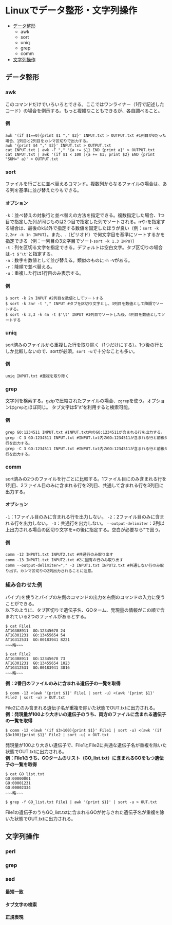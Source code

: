 # Linuxでデータ整形・文字列操作
- [データ整形](#データ整形)
    - awk
    - sort
    - uniq
    - grep
    - comm
- [文字列操作](#文字列操作)
## データ整形
### awk
このコマンドだけでいろいろとできる。ここではワンライナー（1行で記述したコード）の場合を例示する。もっと複雑なこともできるが、各自調べること。
#### 例
```
awk '(if $1==0){print $1 "," $2}' INPUT.txt > OUTPUT.txt #1列目が0だった場合、1列目と2列目をカンマ区切りで出力する。
awk '{print $4 "," $2}' INPUT.txt > OUTPUT.txt
cat INPUT.txt | awk -F "," '{a += $1} END {print a}' > OUTPUT.txt
cat INPUT.txt | awk '(if $1 < 100 ){a += $1; print $2} END {print "SUM=" a}' > OUTPUT.txt
```
### sort
ファイルを行ごとに並べ替えるコマンド。複数列からなるファイルの場合は、ある列を基準に並び替えたりもできる。
#### オプション
`-k`：並べ替えの対象行と並べ替えの方法を指定できる。複数指定した場合、1つ目で指定した列が同じものは2つ目で指定した列でソートされる。nやrを指定する場合は、最後のk以外で指定する数値を固定したほうが良い（例：`sort -k 2,2nr -k 1n INPUT`）。また、.（ピリオド）で何文字目を基準にソートするかを指定できる（例：一列目の3文字目でソート`sort -k 1.3 INPUT`）<br>
`-t`：列を区切る文字を指定できる。デフォルトは空白文字。タブ区切りの場合は`-t $'\t'`と指定する。<br>
`-n`：数字を数値として並び替える。類似のものに`-h` `-V`がある。<br>
`-r`：降順で並べ替える。<br>
`-u`：重複した行は1行目のみ表示する。
#### 例
```
$ sort -k 2n INPUT #2列目を数値としてソートする
$ sort -k 3nr -t "," INPUT #タブを区切り文字とし、3列目を数値として降順でソートする。
$ sort -k 3,3 -k 4n -t $'\t' INPUT #3列目でソートした後、4列目を数値としてソートする
```
### uniq
sort済みのファイルから重複した行を取り除く（1つだけにする）。1つ後の行としか比較しないので、sortが必須。`sort -u`で十分なことも多い。
#### 例
```
uniq INPUT.txt #重複を取り除く
```
### grep
文字列を検索する。gzipで圧縮されたファイルの場合、`zgrep`を使う。オプションは`grep`とほぼ同じ。
タブ文字は$'\t'を利用すると検索可能。
#### 例
```
grep GO:1234511 INPUT.txt #INPUT.txt内のGO:1234511が含まれる行を出力する。
grep -C 3 GO:1234511 INPUT.txt #INPUT.txt内のGO:1234511が含まれる行と前後3行を出力する。
grep -C 3 GO:1234511 INPUT.txt #INPUT.txt内のGO:1234511が含まれる行と前後3行を出力する。
```
### comm
sort済みの2つのファイルを行ごとに比較する。1ファイル目にのみ含まれる行を1列目、2ファイル目のみに含まれる行を2列目、共通して含まれる行を3列目に出力する。
#### オプション
`-1`：1ファイル目のみに含まれる行を出力しない。
`-2`：2ファイル目のみに含まれる行を出力しない。
`-3`：共通行を出力しない。
`--output-delimiter`：2列以上出力される場合の区切り文字を=の後に指定する。空白が必要なら"で囲う。
#### 例
```
comm -12 INPUT1.txt INPUT2.txt #共通行のみ取り出す
comm -13 INPUT1.txt INPUT2.txt #2に固有の行のみ取り出す
comm --output-delimiter="," -3 INPUT1.txt INPUT2.txt #共通しない行のみ取り出す。カンマ区切りの2列出力されることに注意。
```
### 組み合わせた例
パイプ`|`を使うとパイプの左側のコマンドの出力を右側のコマンドの入力に使うことができる。<br>
以下のように、タブ区切りで遺伝子名、GOターム、発現量の情報がこの順で含まれている2つのファイルがあるとする。
```
$ cat File1
AT1G308911  GO:12345678 24
AT1G301231  GO:13455654 54
AT1G312531  GO:00183941 8221
~~~略~~~

$ cat File2
AT1G308911  GO:12345678 73
AT1G301231  GO:13455654 1023
AT1G312531  GO:00183941 3816
~~~略~~~

```
**例：2番目のファイルのみに含まれる遺伝子の一覧を取得**
```
$ comm -13 <(awk '{print $1}' File1 | sort -u) <(awk '{print $1}' File2 | sort -u) > OUT.txt
```
File2にのみ含まれる遺伝子名が重複を除いた状態でOUT.txtに出力される。<br>
**例：発現量が100より大きいの遺伝子のうち、両方のファイルに含まれる遺伝子の一覧を取得**
```
$ comm -12 <(awk '(if $3>100){print $1}' File1 | sort -u) <(awk '(if $3>100){print $1}' File2 | sort -u) > OUT.txt
```
発現量が100より大きい遺伝子で、File1とFile2に共通な遺伝子名が重複を除いた状態でOUT.txtに出力される。<br>
**例：File1のうち、GOタームのリスト（GO_list.txt）に含まれるGOをもつ遺伝子の一覧を取得**
```
$ cat GO_list.txt
GO:00000001
GO:00001231
GO:00002334
~~~略~~~

$ grep -f GO_list.txt File1 | awk '{print $1}' | sort -u > OUT.txt
```
File1の遺伝子のうちGO_list.txtに含まれるGOが付与された遺伝子名が重複を除いた状態でOUT.txtに出力される。<br>

## 文字列操作
### perl
### grep
### sed
#### 最短一致
#### タブ文字の検索
#### 正規表現
